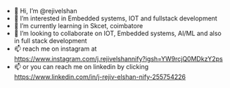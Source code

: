 - 👋 Hi, I’m @rejivelshan
- 👀 I’m interested in Embedded systems, IOT and fullstack development
- 🌱 I’m currently learning in Skcet, coimbatore
- 💞️ I’m looking to collaborate on IOT, Embedded systems, AI/ML and also in full stack development
- 📫 reach me on instagram at https://www.instagram.com/j.rejivelshannify?igsh=YW9rcjQ0MDkzY2ps
- 📫 or you can reach me on linkedin by clicking https://www.linkedin.com/in/j-rejiv-elshan-nify-255754226
  
